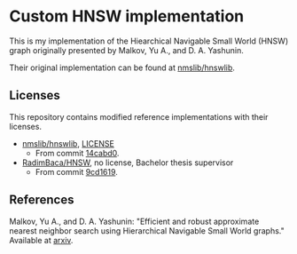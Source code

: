 # Custom HNSW implementation
This is my implementation of the Hiearchical Navigable Small World (HNSW) graph originally presented by Malkov, Yu A., and D. A. Yashunin.

Their original implementation can be found at [nmslib/hnswlib](https://github.com/nmslib/hnswlib).

## Licenses
This repository contains modified reference implementations with their licenses.
- [nmslib/hnswlib](https://github.com/nmslib/hnswlib), [LICENSE](references/hnswlib/LICENSE)
    - From commit [14cabd0](https://github.com/nmslib/hnswlib/commit/14cabd0bda9fdc5b513eb8901947dcd409cb66d8).
- [RadimBaca/HNSW](https://github.com/RadimBaca/HNSW), no license, Bachelor thesis supervisor
    - From commit [9cd1619](https://github.com/RadimBaca/HNSW/commit/9cd16196bd6e4ef75ac9e3e38b7538612aa7162b).

## References
Malkov, Yu A., and D. A. Yashunin: "Efficient and robust approximate nearest neighbor search using Hierarchical Navigable Small World graphs." Available at [arxiv](https://arxiv.org/ftp/arxiv/papers/1603/1603.09320.pdf).
